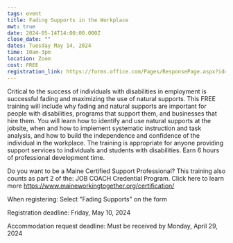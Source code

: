 ```yaml
---
tags: event
title: Fading Supports in the Workplace
mwt: true
date: 2024-05-14T14:00:00.000Z
close_date: ""
dates: Tuesday May 14, 2024
time: 10am-3pm
location: Zoom
cost: FREE
registration_link: https://forms.office.com/Pages/ResponsePage.aspx?id=q6g_QX0gYkubzeoajy-GTngqf1s2KVZBr7xhiHDTMRdUOTZGTzJPWDNaUktJME9NQkZISE04NVpYQi4u
---
```

Critical to the success of individuals with disabilities in employment is successful fading and maximizing the use of natural supports. This FREE training will include why fading and natural supports are important for people with disabilities, programs that support them, and businesses that hire them. You will learn how to identify and use natural supports at the jobsite, when and how to implement systematic instruction and task analysis, and how to build the independence and confidence of the individual in the workplace. The training is appropriate for anyone providing support services to individuals and students with disabilities. Earn 6 hours of professional development time.

Do you want to be a Maine Certified Support Professional? This training also counts as part 2 of the: JOB COACH Credential Program.  Click here to learn more <https://www.maineworkingtogether.org/certification/>

When registering: Select "Fading Supports" on the form

Registration deadline: Friday, May 10, 2024

Accommodation request deadline: Must be received by Monday, April 29, 2024